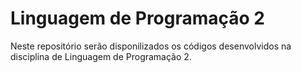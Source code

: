 # Linguagem de Programação 2

Neste repositório serão disponilizados os códigos desenvolvidos na disciplina de Linguagem de Programação 2.
